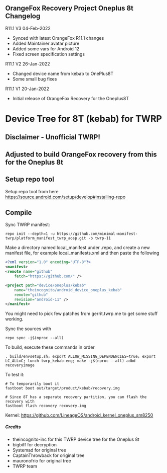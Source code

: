 ## OrangeFox Recovery Project Oneplus 8t Changelog

R11.1 V3 04-Feb-2022
* Synced with latest OrangeFox R11.1 changes
* Added Maintainer avatar picture
* Added some vars for Android 12
* Fixed screen specification settings

R11.1 V2 26-Jan-2022
* Changed device name from kebab to OnePlus8T
* Some small bug fixes

R11.1 V1 20-Jan-2022
* Initial release of OrangeFox Recovery for the Oneplus8T



# Device Tree for 8T (kebab) for TWRP
## Disclaimer - Unofficial TWRP!

## Adjusted to build OrangeFox recovery from this for the Oneplus 8t


## Setup repo tool
Setup repo tool from here https://source.android.com/setup/develop#installing-repo

## Compile

Sync TWRP manifest:

```
repo init --depth=1 -u https://github.com/minimal-manifest-twrp/platform_manifest_twrp_aosp.git -b twrp-11

```

Make a directory named local_manifest under .repo, and create a new manifest file, for example local_manifests.xml
and then paste the following

```xml
<?xml version="1.0" encoding="UTF-8"?>
<manifest>
<remote name="github"
	fetch="https://github.com/" />

<project path="device/oneplus/kebab"
	name="theincognito/android_device_oneplus_kebab"
	remote="github"
	revision="android-11" />
</manifest>
```
You might need to pick few patches from gerrit.twrp.me to get some stuff working.

Sync the sources with

```
repo sync -j$(nproc --all)
```

To build, execute these commands in order

```
. build/envsetup.sh; export ALLOW_MISSING_DEPENDENCIES=true; export LC_ALL=C; lunch twrp_kebab-eng; make -j$(nproc --all) adbd recoveryimage
```

To test it:

```
# To temporarily boot it
fastboot boot out/target/product/kebab/recovery.img 

# Since 8T has a separate recovery partition, you can flash the recovery with
fastboot flash recovery recovery.img
```

Kernel: https://github.com/LineageOS/android_kernel_oneplus_sm8250

##### Credits
- theincognito-inc for this TWRP device tree for the Oneplus 8t
- bigbiff for decryption
- Systemad for original tree
- CaptainThrowback for original tree
- mauronofrio for original tree
- TWRP team
